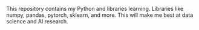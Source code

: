 This repository contains my Python and libraries learning.
Libraries like numpy, pandas, pytorch, sklearn, and more.
This will make me best at data science and AI research.
